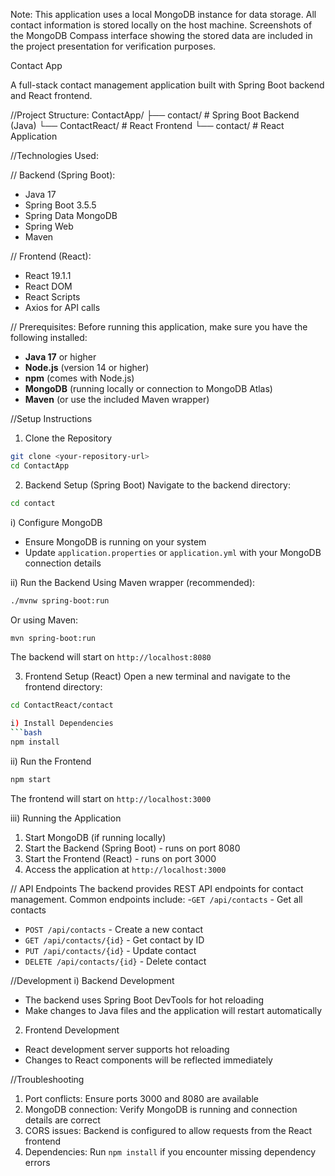 Note: This application uses a local MongoDB instance for data storage. All contact information is stored locally on the host
machine. Screenshots of the MongoDB Compass interface showing the stored data are included in the project presentation
for verification purposes.

Contact App

 A full-stack contact management application built with Spring Boot backend and React frontend.

//Project Structure:
ContactApp/
├── contact/          # Spring Boot Backend (Java)
└── ContactReact/     # React Frontend
└── contact/      # React Application

//Technologies Used:

// Backend (Spring Boot):
- Java 17
- Spring Boot 3.5.5
- Spring Data MongoDB
- Spring Web
- Maven

// Frontend (React):
- React 19.1.1
- React DOM
- React Scripts
- Axios for API calls

// Prerequisites:
Before running this application, make sure you have the following installed:
- **Java 17** or higher
- **Node.js** (version 14 or higher)
- **npm** (comes with Node.js)
- **MongoDB** (running locally or connection to MongoDB Atlas)
- **Maven** (or use the included Maven wrapper)

//Setup Instructions
1. Clone the Repository
```bash
git clone <your-repository-url>
cd ContactApp
```
2. Backend Setup (Spring Boot)
Navigate to the backend directory:
```bash
cd contact
```
i) Configure MongoDB
- Ensure MongoDB is running on your system
- Update `application.properties` or `application.yml` with your MongoDB connection details

ii) Run the Backend
Using Maven wrapper (recommended):
```bash
./mvnw spring-boot:run
```
Or using Maven:
```bash
mvn spring-boot:run
```
The backend will start on `http://localhost:8080`

3. Frontend Setup (React)
Open a new terminal and navigate to the frontend directory:
```bash
cd ContactReact/contact

i) Install Dependencies
```bash
npm install
```
ii) Run the Frontend
```bash
npm start
```
The frontend will start on `http://localhost:3000`

iii) Running the Application
 1. Start MongoDB (if running locally)
 2. Start the Backend (Spring Boot) - runs on port 8080
 3. Start the Frontend (React) - runs on port 3000
 4. Access the application at `http://localhost:3000`

// API Endpoints
The backend provides REST API endpoints for contact management. Common endpoints include:
-`GET /api/contacts` - Get all contacts
- `POST /api/contacts` - Create a new contact
- `GET /api/contacts/{id}` - Get contact by ID
- `PUT /api/contacts/{id}` - Update contact
- `DELETE /api/contacts/{id}` - Delete contact

//Development
i) Backend Development
- The backend uses Spring Boot DevTools for hot reloading
- Make changes to Java files and the application will restart automatically
2) Frontend Development
- React development server supports hot reloading
- Changes to React components will be reflected immediately

//Troubleshooting
1.	Port conflicts: Ensure ports 3000 and 8080 are available
2. MongoDB connection: Verify MongoDB is running and connection details are correct
3. CORS issues: Backend is configured to allow requests from the React frontend
4. Dependencies: Run `npm install` if you encounter missing dependency errors
